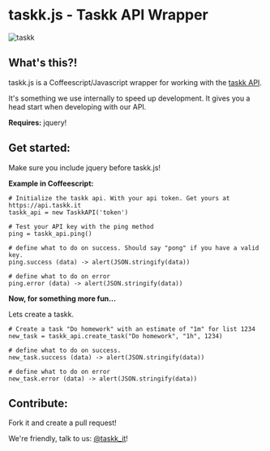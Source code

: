 taskk.js - Taskk API Wrapper
===================

![taskk](https://www.filepicker.io/api/file/Hb1JkakWS2aEmsBaWxfZ)

What's this?!
--------------
taskk.js is a Coffeescript/Javascript wrapper for working with the [taskk API](https://api.taskk.it).

It's something we use internally to speed up development. It gives you a head start when developing with our API.
  
**Requires:** jquery!

Get started:
------------
Make sure you include jquery before taskk.js!  
  
  
**Example in Coffeescript:**

    # Initialize the taskk api. With your api token. Get yours at https://api.taskk.it  
    taskk_api = new TaskkAPI('token')
    
    # Test your API key with the ping method
    ping = taskk_api.ping()
    
    # define what to do on success. Should say "pong" if you have a valid key.
    ping.success (data) -> alert(JSON.stringify(data))
    
    # define what to do on error
    ping.error (data) -> alert(JSON.stringify(data))
 
   
**Now, for something more fun...**

Lets create a taskk.
    
    # Create a task "Do homework" with an estimate of "1m" for list 1234
    new_task = taskk_api.create_task("Do homework", "1h", 1234)
    
    # define what to do on success.
    new_task.success (data) -> alert(JSON.stringify(data))
    
    # define what to do on error
    new_task.error (data) -> alert(JSON.stringify(data))



Contribute:
---------------------
Fork it and create a pull request!

We're friendly, talk to us: [@taskk_it](http://twitter.com/taskkit)!